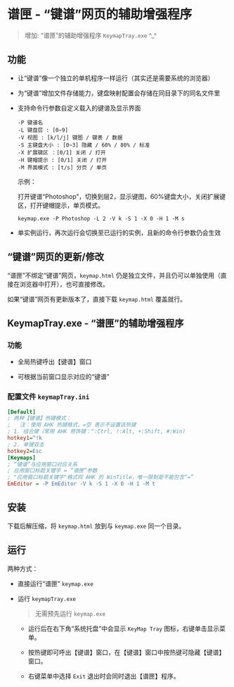 # 谱匣 - “键谱”网页的辅助增强程序

> 增加: “谱匣”的辅助增强程序 `KeymapTray.exe` ^_^

## 功能

* 让“键谱”像一个独立的单机程序一样运行（其实还是需要系统的浏览器）

* 为“键谱”增加文件存储能力，键盘映射配置会存储在同目录下的同名文件里

* 支持命令行参数自定义载入的键谱及显示界面

  ```
  -P 键谱名
  -L 键盘层 : [0~9]
  -V 视图 : [k/l/j] 键图 / 键表 / 数据
  -S 主键盘大小 : [0~3] 隐藏 / 60% / 80% / 标准
  -X 扩展键区 ：[0/1] 关闭 / 打开
  -H 键帽提示 : [0/1] 关闭 / 打开
  -M 界面模式 : [t/s] 分页 / 单页
  ```

  示例：

  打开键谱“Photoshop”，切换到层2，显示键图，60%键盘大小，关闭扩展键区，打开键帽提示，单页模式。

  `keymap.exe -P Photoshop -L 2 -V k -S 1 -X 0 -H 1 -M s`

* 单实例运行，再次运行会切换至已运行的实例，且新的命令行参数仍会生效

## “键谱”网页的更新/修改

“谱匣”不绑定“键谱”网页，`keymap.html` 仍是独立文件，并且仍可以单独使用（直接在浏览器中打开），也可直接修改。

如果“键谱”网页有更新版本了，直接下载 `keymap.html` 覆盖就行。

## KeymapTray.exe - “谱匣”的辅助增强程序

### 功能

* 全局热键呼出【键谱】窗口

* 可根据当前窗口显示对应的“键谱”

### 配置文件 `keymapTray.ini`

```ini
[Default]
; 两种【键谱】热键模式：
;   注：使用 AHK 热键格式，=空 表示不设置该热键
; 1. 组合键（常用 AHK 修饰键：^:Ctrl, !:Alt, +:Shift, #:Win）
hotkey1=^!k
; 2. 单键双击
hotkey2=Esc
[Keymaps]
; “键谱”与应用窗口对应关系
; 应用窗口标题关键字 = “谱匣”参数
; "应用窗口标题关键字"格式同 AHK 的 WinTitle，唯一限制是不能包含“=”
EmEditor = -P EmEditor -V k -S 1 -X 0 -H 1 -M t
```

## 安装

下载后解压缩，将 `keymap.html` 放到与 `keymap.exe` 同一个目录。

## 运行

两种方式：

* 直接运行“谱匣” `keymap.exe`

* 运行 `keymapTray.exe`

  > 无需预先运行 `keymap.exe`

  + 运行后在右下角“系统托盘”中会显示 `KeyMap Tray` 图标，右键单击显示菜单。

  + 按热键即可呼出【键谱】窗口，在【键谱】窗口中按热键可隐藏【键谱】窗口。

  + 右键菜单中选择 `Exit` 退出时会同时退出【谱匣】程序。
